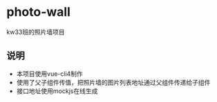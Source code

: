 # photo-wall
kw33班的照片墙项目

## 说明
- 本项目使用vue-cli4制作
- 使用了父子组件传值，把照片墙的图片列表地址通过父组件传递给子组件
- 接口地址使用mockjs在线生成
